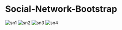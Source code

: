 # Social-Network-Bootstrap

![sn1](https://user-images.githubusercontent.com/61019975/157331706-660e04ec-3365-4ba8-a426-3c0fcf434a7f.PNG)
![sn2](https://user-images.githubusercontent.com/61019975/157331849-39caecfa-0c56-4d52-99b2-371a6a06921e.PNG)
![sn3](https://user-images.githubusercontent.com/61019975/157331862-fc64f871-8b91-40b4-ace5-f80f08742a26.PNG)
![sn4](https://user-images.githubusercontent.com/61019975/157331869-b78626e7-c5bd-4756-bd81-e96477de76c5.PNG)

